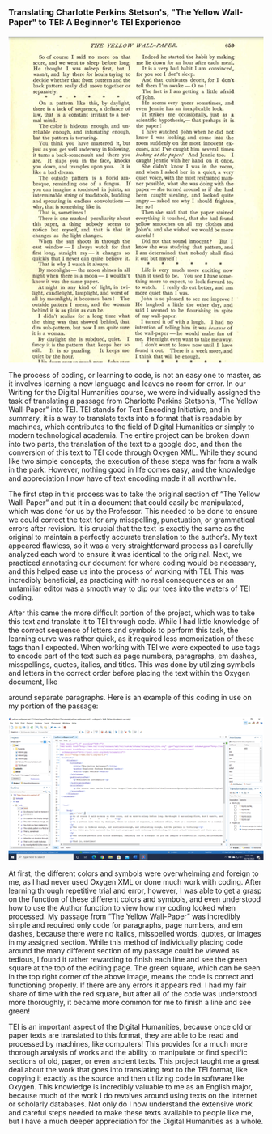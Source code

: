 ### **Translating Charlotte Perkins Stetson's, "The Yellow Wall-Paper" to TEI: A Beginner's TEI Experience**
![The Yellow Wall-Paper Screenshot](https://github.com/logan-penland/logan-penland/blob/master/images/Yellow%20Wall-Paper%20Screenshot.png?raw=true)

The process of coding, or learning to code, is not an easy one to master, as it involves learning a new language and leaves no room for error. In our Writing for the Digital Humanities course, we were individually assigned the task of translating a passage from Charlotte Perkins Stetson’s, “The Yellow Wall-Paper” into TEI. TEI stands for Text Encoding Initiative, and in summary, it is a way to translate texts into a format that is readable by machines, which contributes to the field of Digital Humanities or simply to modern technological academia. The entire project can be broken down into two parts, the translation of the text to a google doc, and then the conversion of this text to TEI code through Oxygen XML. While they sound like two simple concepts, the execution of these steps was far from a walk in the park. However, nothing good in life comes easy, and the knowledge and appreciation I now have of text encoding made it all worthwhile. 


The first step in this process was to take the original section of “The Yellow Wall-Paper” and put it in a document that could easily be manipulated, which was done for us by the Professor. This needed to be done to ensure we could correct the text for any misspelling, punctuation, or grammatical errors after revision. It is crucial that the text is exactly the same as the original to maintain a perfectly accurate translation to the author’s. My text appeared flawless, so it was a very straightforward process as I carefully analyzed each word to ensure it was identical to the original. Next, we practiced annotating our document for where coding would be necessary, and this helped ease us into the process of working with TEI. This was incredibly beneficial, as practicing with no real consequences or an unfamiliar editor was a smooth way to dip our toes into the waters of TEI coding. 


After this came the more difficult portion of the project, which was to take this text and translate it to TEI through code. While I had little knowledge of the correct sequence of letters and symbols to perform this task, the learning curve was rather quick, as it required less memorization of these tags than I expected. When working with TEI we were expected to use tags to encode part of the text such as page numbers, paragraphs, em dashes, misspellings, quotes, italics, and titles. This was done by utilizing symbols and letters in the correct order before placing the text within the Oxygen document, like <p> </p> around separate paragraphs. Here is an example of this coding in use on my portion of the passage:

![TEI Coding by Logan Penland in Oxygen](https://github.com/logan-penland/logan-penland/blob/master/images/TEI%20Code%201.png?raw=true)


At first, the different colors and symbols were overwhelming and foreign to me, as I had never used Oxygen XML or done much work with coding. After learning through repetitive trial and error, however, I was able to get a grasp on the function of these different colors and symbols, and even understood how to use the Author function to view how my coding looked when processed. My passage from “The Yellow Wall-Paper” was incredibly simple and required only code for paragraphs, page numbers, and em dashes, because there were no italics, misspelled words, quotes, or images in my assigned section. While this method of individually placing code around the many different section of my passage could be viewed as tedious, I found it rather rewarding to finish each line and see the green square at the top of the editing page. The green square, which can be seen in the top right corner of the above image, means the code is correct and functioning properly. If there are any errors it appears red. I had my fair share of time with the red square, but after all of the code was understood more thoroughly, it became more common for me to finish a line and see green! 


TEI is an important aspect of the Digital Humanities, because once old or paper texts are translated to this format, they are able to be read and processed by machines, like computers! This provides for a much more thorough analysis of works and the ability to manipulate or find specific sections of old, paper, or even ancient texts. This project taught me a great deal about the work that goes into translating text to the TEI format, like copying it exactly as the source and then utilizing code in software like Oxygen. This knowledge is incredibly valuable to me as an English major, because much of the work I do revolves around using texts on the internet or scholarly databases. Not only do I now understand the extensive work and careful steps needed to make these texts available to people like me, but I have a much deeper appreciation for the Digital Humanities as a whole. 

